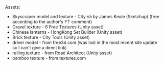 Assets:

* Skyscraper model and texture - City v5 by James Keule (Sketchup) (free according to the author's YT comment)
* Gravel texture - 6 Free Textures (Unity asset)
* Chinese lanterns - HongKong Set Builder (Unity asset)
* Brick texture - City Tools (Unity asset)
* driver model - from free3d.com (was lost in the most recent site update so I can't give a direct link)
* railing texture - from Road Architect (Unity asset)
* bamboo texture - from textures.com